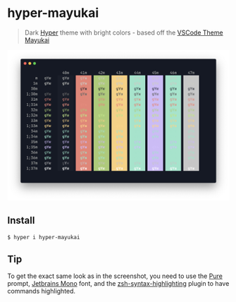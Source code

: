 # hyper-mayukai

> Dark [Hyper](https://hyper.is) theme with bright colors - based off the [VSCode Theme Mayukai](https://github.com/GulajavaMinistudio/Mayukai-Theme)

![](screenshot.png)

## Install

```
$ hyper i hyper-mayukai
```

## Tip

To get the exact same look as in the screenshot, you need to use the [Pure](https://github.com/sindresorhus/pure) prompt, [Jetbrains Mono](https://www.jetbrains.com/lp/mono/) font, and the [zsh-syntax-highlighting](https://github.com/zsh-users/zsh-syntax-highlighting) plugin to have commands highlighted.
